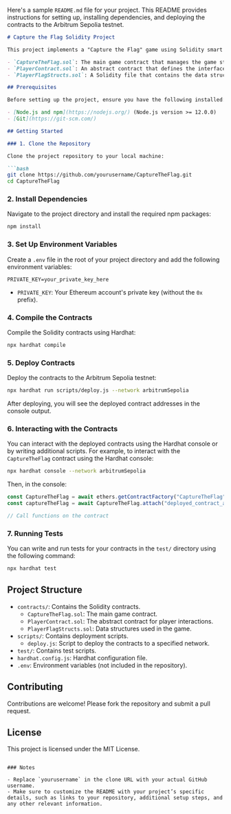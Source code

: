 Here's a sample `README.md` file for your project. This README provides instructions for setting up, installing dependencies, and deploying the contracts to the Arbitrum Sepolia testnet.

```markdown
# Capture the Flag Solidity Project

This project implements a "Capture the Flag" game using Solidity smart contracts. The project includes the following contracts:

- `CaptureTheFlag.sol`: The main game contract that manages the game state and player interactions.
- `PlayerContract.sol`: An abstract contract that defines the interface for player interactions.
- `PlayerFlagStructs.sol`: A Solidity file that contains the data structures (structs) used in the game.

## Prerequisites

Before setting up the project, ensure you have the following installed:

- [Node.js and npm](https://nodejs.org/) (Node.js version >= 12.0.0)
- [Git](https://git-scm.com/)

## Getting Started

### 1. Clone the Repository

Clone the project repository to your local machine:

```bash
git clone https://github.com/yourusername/CaptureTheFlag.git
cd CaptureTheFlag
```

### 2. Install Dependencies

Navigate to the project directory and install the required npm packages:

```bash
npm install
```

### 3. Set Up Environment Variables

Create a `.env` file in the root of your project directory and add the following environment variables:

```plaintext
PRIVATE_KEY=your_private_key_here
```

- `PRIVATE_KEY`: Your Ethereum account's private key (without the `0x` prefix).

### 4. Compile the Contracts

Compile the Solidity contracts using Hardhat:

```bash
npx hardhat compile
```

### 5. Deploy Contracts

Deploy the contracts to the Arbitrum Sepolia testnet:

```bash
npx hardhat run scripts/deploy.js --network arbitrumSepolia
```

After deploying, you will see the deployed contract addresses in the console output.

### 6. Interacting with the Contracts

You can interact with the deployed contracts using the Hardhat console or by writing additional scripts. For example, to interact with the `CaptureTheFlag` contract using the Hardhat console:

```bash
npx hardhat console --network arbitrumSepolia
```

Then, in the console:

```javascript
const CaptureTheFlag = await ethers.getContractFactory("CaptureTheFlag");
const captureTheFlag = await CaptureTheFlag.attach("deployed_contract_address");

// Call functions on the contract
```

### 7. Running Tests

You can write and run tests for your contracts in the `test/` directory using the following command:

```bash
npx hardhat test
```

## Project Structure

- `contracts/`: Contains the Solidity contracts.
  - `CaptureTheFlag.sol`: The main game contract.
  - `PlayerContract.sol`: The abstract contract for player interactions.
  - `PlayerFlagStructs.sol`: Data structures used in the game.
- `scripts/`: Contains deployment scripts.
  - `deploy.js`: Script to deploy the contracts to a specified network.
- `test/`: Contains test scripts.
- `hardhat.config.js`: Hardhat configuration file.
- `.env`: Environment variables (not included in the repository).

## Contributing

Contributions are welcome! Please fork the repository and submit a pull request.

## License

This project is licensed under the MIT License.
```

### Notes

- Replace `yourusername` in the clone URL with your actual GitHub username.
- Make sure to customize the README with your project’s specific details, such as links to your repository, additional setup steps, and any other relevant information.